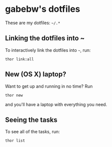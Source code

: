 # gabebw's dotfiles
These are my dotfiles: `~/.*`

## Linking the dotfiles into ~
To interactively link the dotfiles into `~`, run:

    thor link:all

## New (OS X) laptop?
Want to get up and running in no time? Run

    thor new

and you'll have a laptop with everything you need.

## Seeing the tasks

To see all of the tasks, run:

    thor list
